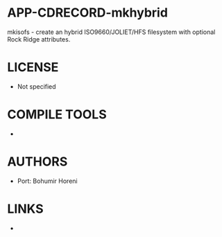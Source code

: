 APP-CDRECORD-mkhybrid
=====================

mkisofs - create an hybrid ISO9660/JOLIET/HFS filesystem with optional Rock Ridge attributes.


LICENSE
===============
* Not specified

COMPILE TOOLS
===============
* 

AUTHORS
===============
* Port: Bohumir Horeni

LINKS
===============
* 
